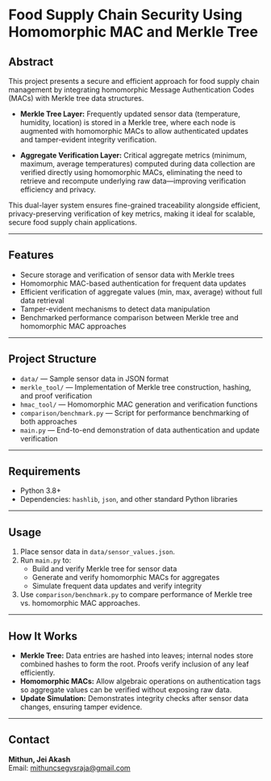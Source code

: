 # Food Supply Chain Security Using Homomorphic MAC and Merkle Tree

## Abstract
This project presents a secure and efficient approach for food supply chain management by integrating homomorphic Message Authentication Codes (MACs) with Merkle tree data structures.

- **Merkle Tree Layer:** Frequently updated sensor data (temperature, humidity, location) is stored in a Merkle tree, where each node is augmented with homomorphic MACs to allow authenticated updates and tamper-evident integrity verification.

- **Aggregate Verification Layer:** Critical aggregate metrics (minimum, maximum, average temperatures) computed during data collection are verified directly using homomorphic MACs, eliminating the need to retrieve and recompute underlying raw data—improving verification efficiency and privacy.

This dual-layer system ensures fine-grained traceability alongside efficient, privacy-preserving verification of key metrics, making it ideal for scalable, secure food supply chain applications.

---

## Features

- Secure storage and verification of sensor data with Merkle trees
- Homomorphic MAC-based authentication for frequent data updates
- Efficient verification of aggregate values (min, max, average) without full data retrieval
- Tamper-evident mechanisms to detect data manipulation
- Benchmarked performance comparison between Merkle tree and homomorphic MAC approaches

---

## Project Structure

- `data/` — Sample sensor data in JSON format
- `merkle_tool/` — Implementation of Merkle tree construction, hashing, and proof verification
- `hmac_tool/` — Homomorphic MAC generation and verification functions
- `comparison/benchmark.py` — Script for performance benchmarking of both approaches
- `main.py` — End-to-end demonstration of data authentication and update verification

---

## Requirements

- Python 3.8+
- Dependencies: `hashlib`, `json`, and other standard Python libraries

---

## Usage

1. Place sensor data in `data/sensor_values.json`.
2. Run `main.py` to:
   - Build and verify Merkle tree for sensor data
   - Generate and verify homomorphic MACs for aggregates
   - Simulate frequent data updates and verify integrity
3. Use `comparison/benchmark.py` to compare performance of Merkle tree vs. homomorphic MAC approaches.

---

## How It Works

- **Merkle Tree:** Data entries are hashed into leaves; internal nodes store combined hashes to form the root. Proofs verify inclusion of any leaf efficiently.
- **Homomorphic MACs:** Allow algebraic operations on authentication tags so aggregate values can be verified without exposing raw data.
- **Update Simulation:** Demonstrates integrity checks after sensor data changes, ensuring tamper evidence.

---

## Contact

**Mithun, Jei Akash**  
Email: mithuncsegvsraja@gmail.com  
